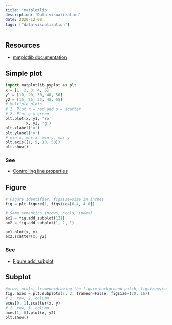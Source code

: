 ```yaml
---
title: 'matplotlib'
description: 'Data visualization'
date: 2020-12-08
tags: ["data-visualization"]
---
```


## Resources

- [matplotlib documentation](https://matplotlib.org/contents.html)


<mc minWidth='800'>

<sc>

## Simple plot

```python
import matplotlib.pyplot as plt
x = [1, 2, 3, 4, 5]
y1 = [10, 20, 30, 40, 50]
y2 = [15, 25, 35, 45, 55]
# Multiple plots
# 1. Plot r = red and o = scatter
# 2. Plot g = green
plt.plot(x, y1, 'ro'
         x, y2, 'g')
plt.xlabel('x')
plt.ylabel('y')
# min x, max x, min y, max y
plt.axis([1, 5, 10, 50])
plt.show()
```

### See

- [Controlling line properties](https://matplotlib.org/tutorials/introductory/pyplot.html#controlling-line-properties)

</sc>

<sc>

## Figure

```python
# Figure identifier, figsize=size in inches
fig = plt.figure(1, figsize=[6.4, 4.8])

# Same semantics (nrows, ncols, index)
ax1 = fig.add_subplot(121)
ax2 = fig.add_subplot(1, 2, 1)

ax1.plot(x, y)
ax2.scatter(x, y2)
```
### See

- [Figure.add_subplot](https://matplotlib.org/api/_as_gen/matplotlib.figure.Figure.html#matplotlib.figure.Figure.add_subplot)

</sc>

<sc>

## Subplot

```python
#mrow, ncols, frameon=drawing the figure background patch, figsize=size in inches
fig, axes = plt.subplots(2, 2, frameon=False, figsize=(20, 16))
# 1. row, 2. column
axes[0, 1].scatter(x, y)
# 2. row, 1. column
axes[1, 0].plot(x, y2)
plt.show()
```

</sc>

</mc>